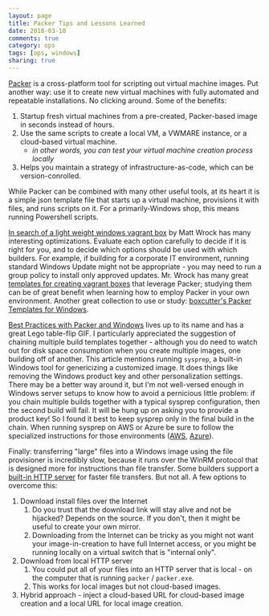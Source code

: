 ```yaml
---
layout: page
title: Packer Tips and Lessons Learned
date: 2018-03-10
comments: true
category: ops
tags: [ops, windows]
sharing: true
---
```


[Packer](https://www.packer.io) is a cross-platform tool for scripting out virtual machine images. Put another way: use it to create new virtual machines with fully automated and repeatable installations. No clicking around. Some of the benefits:

1. Startup fresh virtual machines from a pre-created, Packer-based image in seconds instead of hours.
1. Use the same scripts to create a local VM, a VWMARE instance, or a cloud-based virtual machine.
    * _in other words, you can test your virtual machine creation process locally_
1. Helps you maintain a strategy of infrastructure-as-code, which can be version-conrolled.

While Packer can be combined with many other useful tools, at its heart it is a simple json template file that starts up a virtual machine, provisions it with files, and runs scripts on it. For a primarily-Windows shop, this means running Powershell scripts.

[In search of a light weight windows vagrant box](http://www.hurryupandwait.io/blog/in-search-of-a-light-weight-windows-vagrant-box) by Matt Wrock has many interesting optimizations. Evaluate each option carefully to decide if it is right for you, and to decide which options should be used with which builders. For example, if building for a corporate IT environment, running standard Windows Update might not be appropriate - you may need to run a group policy to install only approved updates. Mr. Wrock has many great [templates for creating vagrant boxes](https://github.com/mwrock/packer-templates) that leverage Packer; studying them can be of great benefit when learning how to employ Packer in your own environment. Another great collection to use or study: [boxcutter's Packer Templates for Windows](https://github.com/boxcutter/windows).

[Best Practices with Packer and Windows](https://hodgkins.io/best-practices-with-packer-and-windows) lives up to its name and has a great Lego table-flip GIF. I particularly appreciated the suggestion of chaining multiple build templates together - although you do need to watch out for disk space consumption when you create multiple images, one building off of another. This article mentions running `sysprep`, a built-in Windows tool for genericizing a customized image. It does things like removing the Windows product key and other personalization settings. There may be a better way around it, but I'm not well-versed enough in Windows server setups to know how to avoid a pernicious little problem: if you chain multiple builds together with a typical sysprep configuration, then the second build will fail. It will be hung up on asking you to provide a product key! So I found it best to keep sysprep only in the final build in the chain. When running sysprep on AWS or Azure be sure to follow the specialized instructions for those environments ([AWS](https://david-obrien.net/2016/12/packer-and-aws-windows-server-2016/), [Azure](https://docs.microsoft.com/en-us/azure/virtual-machines/windows/build-image-with-packer)).

Finally: transferring "large" files into a Windows image using the file provisioner is incredibly slow, because it runs over the WinRM protocol that is designed more for instructions than file transfer. Some builders support a [built-in HTTP server](https://www.packer.io/docs/provisioners/windows-shell.html#packer_http_addr) for faster file transfers. But not all. A few options to overcome this:

1. Download install files over the Internet
    1. Do you trust that the download link will stay alive and not be hijacked? Depends on the source. If you don't, then it might be useful to create your own mirror.
    1. Downloading from the Internet can be tricky as you might not want your image-in-creation to have full Internet access, or you might be running locally on a virtual switch that is "internal only".
1. Download from local HTTP server
    1. You could put all of your files into an HTTP server that is local - on the computer that is running `packer` / `packer.exe`.
    1. This works for local images but not cloud-based images.
1. Hybrid approach - inject a cloud-based URL for cloud-based image creation and a local URL for local image creation.
